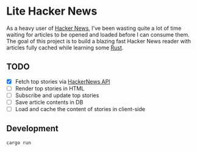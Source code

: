 # Lite Hacker News

As a heavy user of [Hacker News](https://news.ycombinator.com/), I've been wasting quite a lot of time waiting for articles to be opened and loaded before I can consume them. The goal of this project is to build a blazing fast Hacker News reader with articles fully cached while learning some [Rust](https://www.rust-lang.org).

## TODO

- [x] Fetch top stories via [HackerNews API](https://github.com/HackerNews/API)
- [ ] Render top stories in HTML
- [ ] Subscribe and update top stories
- [ ] Save article contents in DB
- [ ] Load and cache the content of stories in client-side

## Development

```bash
cargo run
```